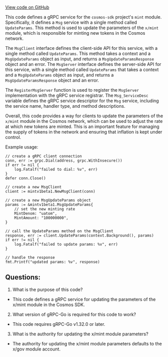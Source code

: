 [View code on GitHub](https://github.com/cosmos/cosmos-sdk.git/api/cosmos/mint/v1beta1/tx_grpc.pb.go)

This code defines a gRPC service for the `cosmos-sdk` project's `mint` module. Specifically, it defines a `Msg` service with a single method called `UpdateParams`. This method is used to update the parameters of the `x/mint` module, which is responsible for minting new tokens in the Cosmos network. 

The `MsgClient` interface defines the client-side API for this service, with a single method called `UpdateParams`. This method takes a context and a `MsgUpdateParams` object as input, and returns a `MsgUpdateParamsResponse` object and an error. The `MsgServer` interface defines the server-side API for this service, with a single method called `UpdateParams` that takes a context and a `MsgUpdateParams` object as input, and returns a `MsgUpdateParamsResponse` object and an error. 

The `RegisterMsgServer` function is used to register the `MsgServer` implementation with the gRPC service registrar. The `Msg_ServiceDesc` variable defines the gRPC service descriptor for the `Msg` service, including the service name, handler type, and method descriptions. 

Overall, this code provides a way for clients to update the parameters of the `x/mint` module in the Cosmos network, which can be used to adjust the rate at which new tokens are minted. This is an important feature for managing the supply of tokens in the network and ensuring that inflation is kept under control. 

Example usage:

```
// create a gRPC client connection
conn, err := grpc.Dial(address, grpc.WithInsecure())
if err != nil {
    log.Fatalf("failed to dial: %v", err)
}
defer conn.Close()

// create a new MsgClient
client := mintv1beta1.NewMsgClient(conn)

// create a new MsgUpdateParams object
params := &mintv1beta1.MsgUpdateParams{
    // set the new minting rate
    MintDenom: "uatom",
    MintAmount: "100000000",
}

// call the UpdateParams method on the MsgClient
response, err := client.UpdateParams(context.Background(), params)
if err != nil {
    log.Fatalf("failed to update params: %v", err)
}

// handle the response
fmt.Printf("updated params: %v", response)
```
## Questions: 
 1. What is the purpose of this code?
- This code defines a gRPC service for updating the parameters of the x/mint module in the Cosmos SDK.

2. What version of gRPC-Go is required for this code to work?
- This code requires gRPC-Go v1.32.0 or later.

3. What is the authority for updating the x/mint module parameters?
- The authority for updating the x/mint module parameters defaults to the x/gov module account.